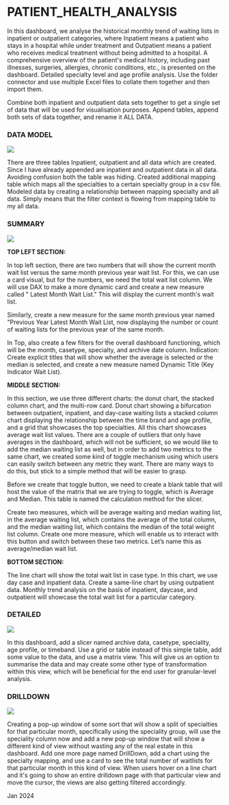 # PATIENT_HEALTH_ANALYSIS
<p>In this dashboard, we analyse the historical monthly trend of waiting lists in inpatient or outpatient categories, where Inpatient means a patient who stays in a hospital while under treatment and Outpatient means a patient who receives medical treatment without being admitted to a hospital. A comprehensive overview of the patient's medical history, including past illnesses, surgeries, allergies, chronic conditions, etc., is presented on the dashboard. Detailed specialty level and age profile analysis. Use the folder connector and use multiple Excel files to collate them together and then import them.

  Combine both inpatient and outpatient data sets together to get a single set of data that will be used for visualisation purposes. Append tables, append both sets of data together, and rename it ALL DATA.

  <p><h3>DATA MODEL</h3></p>
<img src=https://github.com/AloraKesharwani/Hospital-_-Patient-_-Details/assets/155231669/47722b03-b0c7-45ec-8141-8aed77dbcdcc>

</p>
There are three tables Inpatient, outpatient and all data which are created. Since I have already appended are inpatient and outpatient data in all data. Avoiding confusion both the table was hiding. Created additional mapping table which maps all the specialties to a certain specialty group in a csv file. Modeled data by creating a relationship between mapping specialty and all data.
Simply means that the filter context is flowing from mapping table to my all data.




<p><h3>SUMMARY </h3></p>
<img src=https://github.com/AloraKesharwani/Patient_Health_Analysis/assets/155231669/5b2e2192-059b-4d81-bda1-57790f56b015>
<p>
 
  <b>TOP LEFT SECTION:</b> 
  </p>
  
  In top left section, there are two numbers that will show the current month wait list versus the same month previous year wait list. For this, we can use a card visual, but for the numbers, we need the total wait list column. We will use DAX to make a more dynamic card and create a new measure called " Latest Month Wait List." This will display the current month's wait list.

Similarly, create a new measure for the same month previous year named "Previous Year Latest Month Wait List, now displaying the number or count of waiting lists for the previous year of the same month.

In Top, also create a few filters for the overall dashboard functioning, which will be the month, casetype, specialty, and archive date column.
Indication: Create explicit titles that will show whether the average is selected or the median is selected, and create a new measure named Dynamic Title (Key Indicator Wait List).
</p>
<p>
  <b>MIDDLE SECTION:</b> 
  
 In this section, we use three different charts: the donut chart, the stacked column chart, and the multi-row card. Donut chart showing a bifurcation between outpatient, inpatient, and day-case waiting lists a stacked column chart displaying the relationship between the time brand and age profile, and a grid that showcases the top specialties. All this chart showcases average wait list values. There are a couple of outliers that only have averages in the dashboard, which will not be sufficient, so we would like to add the median waiting list as well, but in order to add two metrics to the same chart, we created some kind of toggle mechanism using which users can easily switch between any metric they want. There are many ways to do this, but stick to a simple method that will be easier to grasp.

Before we create that toggle button, we need to create a blank table that will host the value of the matrix that we are trying to toggle, which is Average and Median. This table is named the calculation method for the slicer.

Create two measures, which will be average waiting and median waiting list, in the average waiting list, which contains the average of the total column, and the median waiting list, which contains the median of the total weight list column. Create one more measure, which will enable us to interact with this button and switch between these two metrics. Let’s name this as average/median wait list.
</p>
<p>
  <b>BOTTOM SECTION: </b> 
  
</p>The line chart will show the total wait list in case type. In this chart, we use day case and inpatient data. Create a same-line chart by using outpatient data. Monthly trend analysis on the basis of inpatient, daycase, and outpatient will showcase the total wait list for a particular category.
</p>
<p>
  <p><h3>DETAILED </h3></p>
  
<img src=https://github.com/AloraKesharwani/Patient_Health_Analysis/assets/155231669/72fbaabf-e706-46a4-80fe-ebae270d9241>
</p>

  In this dashboard, add a slicer named archive data, casetype, speciality, age profile, or timeband. Use a grid or table instead of this simple table, add some value to the data, and use a matrix view. This will give us an option to summarise the data and may create some other type of transformation within this view, which will be beneficial for the end user for granular-level analysis.

</p>
<p>
   <p><h3>DRILLDOWN </h3></p>

   <img src=https://github.com/AloraKesharwani/Patient_Health_Analysis/assets/155231669/72fbaabf-e706-46a4-80fe-ebae270d9241>
</p>

   

Creating a pop-up window of some sort that will show a split of specialties for that particular month, specifically using the speciality group, will use the speciality column now and add a new pop-up window that will show a different kind of view without wasting any of the real estate in this dashboard. Add one more page named DrillDown, add a chart using the specialty mapping, and use a card to see the total number of waitlists for that particular month in this kind of view. When users hover on a line chart and it's going to show an entire drilldown page with that particular view and move the cursor, the views are also getting filtered accordingly.  

</p>

<p>Jan 2024 <p/>
